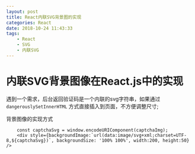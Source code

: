 ```yaml
---
layout: post
title: React内联SVG背景图的实现
categories: React
date: 2018-10-24 11:43:33
tags: 
    - React
    - SVG
    - 内联SVG
---
```


内联SVG背景图像在React.js中的实现
=====================================

遇到一个需求，后台返回验证码是一个内联的svg字符串，如果通过 `dangerouslySetInnerHTML` 方式直接插入到页面，不方便调整尺寸;

背景图像的实现方式

```
    const captchaSvg = window.encodeURIComponent(captchaImg);
    <div style={backgroundImage:`url(data:image/svg+xml;charset=UTF-8,${captchaSvg})`, backgroundSize: '100% 100%', width:200, height:50} />
```